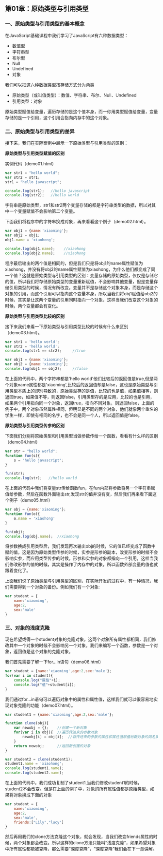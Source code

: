 ## 第01章：原始类型与引用类型

### 一、原始类型与引用类型的基本概念

在JavaScript基础课程中我们学习了JavaScript有六种数据类型：

* 数值型
* 字符串型
* 布尔型
* Null
* Undefined
* 对象

我们可以把这六种数据类型按存储方式分为两类

* 原始类型（或叫值类型）：数值、字符串、布尔、Null、Undefined
* 引用类型：对象

原始类型赋值给变量，遍历存储的是这个值本身，而一你用类型赋值给变量，变量存储的是一个引用，这个引用会指向内存中的这个对象。

### 二、原始类型与引用类型的差异

接下来，我们在实际案例中展示一下原始类型与引用类型的区别：

**原始类型与引用类型赋值的区别**

实例代码（demo01.html）

``` js
var str1 = "hello world";
var str2 = str1;
str1 = "hello javascript";

console.log(str1);   //hello javascript
console.log(str2);   //hello world
```

字符串是原始类型，str1和str2两个变量存储的都是字符串类型的数据，所以对其中一个变量赋值不会影响第二个变量。

下面我们将程序中的字符串换成对象，再来看看这个例子（demo02.html）。

``` js
var obj1 = {name:'xiaoming'};
var obj2 = obj1; 
obj1.name = 'xiaohong';

console.log(obj1.name);    //xiaohong
console.log(obj2.name);    //xiaohong
```
程序最后输出的两个值是相同的，但是我们只是将obj1的name属性赋值为xiaohong，并没有将obj2的name属性赋值为xiaohong，为什么他们都变成了同一个值？这就是原始类型与引用类型的区别：变量存储的原始类型，仅仅是存储它的值，所以我们将存储原始类型的变量重新赋值，不会影响其他变量，但是变量存储引用类型的时候，情况有所改变，变量并不是存储这个对象本身，而是存储这个对象的引用，而这个引用可以指向这个变量本身，所以当我们将obj1赋值给obj2的时候，其实是让这两个变量的引用同时指向一个对象，这样当我们改变这个对象的时候，两个变量都会有变化。


**原始类型与引用类型比较的区别**

接下来我们来看一下原始类型与引用类型比较的时候有什么来区别（demo03.html）。

``` js
var str1 = 'hello world';
var str2 = 'hello world';
console.log(str1 == str2);     //true 

var obj1 = {name:'xiaoming'};
var obj2 = {name:'xiaoming'};
console.log(obj1 == obj2);     //false
```
在上面的代码中，两个字符串都是'hello world'他们比较后的返回值是true,但是两个对象name属性都是'xiaoming',比较后的返回值却是false，这也是原始类型与引用类型本质上的却别导致的，原始类型存的是值，比较的也是值，如果值相等，则返回true，如果值不等，则返回false，引用类型存的是应用，比较的也是引用，如果两个引用指向同一个对象，返回true，指向不同对象，则返回false，上面的例子中，两个对象虽然属性相同，但明显是不同的两个对象，他们就像两个重名的学生一样，即使有相同的名字，也不会是同一个人，所以返回值是false。

**原始类型与引用类型传参的区别**

下面我们分别将原始类型和引用类型当做参数传给一个函数，看看有什么样的区别（demo04.html）

``` js
var str = "hello world";
function fun(s){
    s = "hello javascript";
}

fun(str);
console.log(str);   //hello world
```
在上面的代码中我们将变量str传给函数fun，在fun内部将参数将另一个字符串赋值给参数，然后在函数外面输出str,发现str的值并没有变，然后我们再来看下面这个例子（demo05.html）
``` js
var obj = {name:'xiaoming'};
function fun(o){
    o.name = 'xiaohong'
}

fun(obj);
console.log(obj.name);  //xiaohong
```
将参数换成引用类型后，我们发现再次输出obj的时候，它的值已经变成了函数中赋的值，这是因为原始类型传参的时候，实参是形参的副本，改变形参的时候不会影响实参，而应用类型传参的时候，形参和实参的对象都指向一个引用，这样当我们修改形参的值的时候，其实是操作了内存中的对象，所以函数外部变量的值也就跟着变化了。

上面我们说了原始类型与引用类型的区别，在实际开发的过程中，有一种情况，我们需要得到一个对象的备份。例如我们有一个对象:
``` js
var student = {
    name:'xiaoming',
    age:2,
    sex:'male'
}
```

### 三、对象的浅度克隆

现在希望或得一个student对象的克隆对象，这两个对象所有属性都相同，我们修改其中一个对象的时候不会影响另一个对象。我们来编写一个函数，参数是一个对象，返回值是这个对象的克隆对象。

我们首先需要了解一下for...in语句（demo06.html）
``` js
var student = {name:'xiaoming',age:2,sex:'male'};
for(var i in student){
    console.log("属性"+i);
    console.log("值"+student[i]);
}
```
我们通过for...in语句可以遍历对象中的属性和属性值，这样我们就可以很容易地实现对象克隆的功能（demo07.html）。
``` js
var student1 = {name:'xiaoming',age:2,sex:'male'};

function clone(obj){
    var newobj = {};    //创建一个新对象
    for(var i in obj){  //遍历传进来的参数对象
        newobj[i] = obj[i];  //将传进来的参数的属性和属性值赋值给新对象的同名属性。
    }
    return newobj;      //返回新创建的对象
}

var student2 = clone(student1);
student1.name = 'xiaohong';
console.log(student1.name);
console.log(student2.name);
```
在上面的代码中，我们成功复制了student1,当我们修改student1的时候，student2不会改变。但是在上面的例子中，对象的所有属性值都是原始类型，如果将对象换成下面的对象
``` js
var student = {
    name:'xiaoming',
    age:2,
    sex:'male',
    friends:["Lily","lucy"]
}
```
然后再用我们的clone方法克隆这个对象，就会发现，当我们改变friends属性的时候，两个对象都会改变。所以这样的clone方法只能叫“浅度克隆”，如果希望对象中所有属性都能被克隆，那么需要“深度克隆”，“深度克隆”我们会在下一章讲解。



